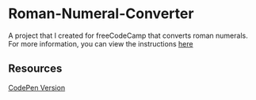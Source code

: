 # Roman-Numeral-Converter
A project that I created for freeCodeCamp that converts roman numerals. For more information, you can view the instructions [here](https://www.freecodecamp.org/learn/javascript-algorithms-and-data-structures/javascript-algorithms-and-data-structures-projects/roman-numeral-converter)

## Resources
[CodePen Version](https://codepen.io/lchap701/pen/ExmVaZP)

